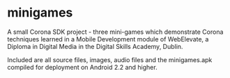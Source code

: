 minigames
=========

A small Corona SDK project - three mini-games which demonstrate Corona techniques learned in a Mobile Development module of WebElevate, a Diploma in Digital Media in the Digital Skills Academy, Dublin.

Included are all source files, images, audio files and the minigames.apk compiled for deployment on Android 2.2 and higher.
